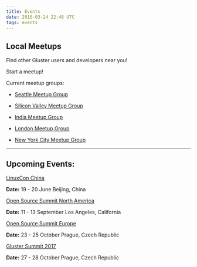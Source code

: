 ```yaml
---
title: Events
date: 2016-03-24 22:48 UTC
tags: events
---
```

Local Meetups
------------
Find other Gluster users and developers near you!


Start a meetup!

Current meetup groups:

* [Seattle Meetup Group](https://www.meetup.com/Seattle-Storage-Meetup/)

* [Silicon Valley Meetup Group](http://www.meetup.com/GlusterFS-Silicon-Valley/)

* [India Meetup Group](http://www.meetup.com/glusterfs-India/)

* [London Meetup Group](https://www.meetup.com/GlusterFS-Meetup-London/)

* [New York City Meetup Group](https://www.meetup.com/GlusterFS-NYC-Meetup/)

---------


Upcoming Events:
------------

[LinuxCon China](https://www.lfasiallc.com/linuxcon-containercon-cloudopen-china)

<b>Date:</b> 19 - 20 June
Beijing, China 

[Open Source Summit North America](http://events.linuxfoundation.org/events/open-source-summit-north-america)

<b>Date:</b> 11 - 13 September 
Los Angeles, California

[Open Source Summit Europe](http://events.linuxfoundation.org/events/open-source-summit-europe)

<b>Date:</b> 23 - 25 October
Prague, Czech Republic

[Gluster Summit 2017](http://www.gluster.org/events/summit2017) 

<b>Date:</b> 27 - 28 October
Prague, Czech Republic
